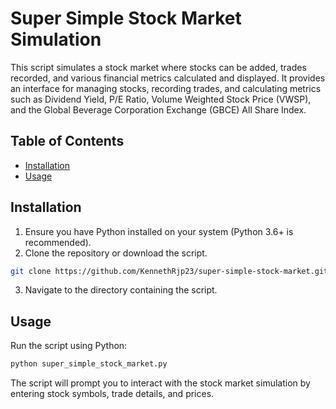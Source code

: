 # Super Simple Stock Market Simulation

This script simulates a stock market where stocks can be added, trades recorded, and various financial metrics calculated and displayed. It provides an interface for managing stocks, recording trades, and calculating metrics such as Dividend Yield, P/E Ratio, Volume Weighted Stock Price (VWSP), and the Global Beverage Corporation Exchange (GBCE) All Share Index.

## Table of Contents

- [Installation](#installation)
- [Usage](#usage)

## Installation

1. Ensure you have Python installed on your system (Python 3.6+ is recommended).
2. Clone the repository or download the script.

```bash
git clone https://github.com/KennethRjp23/super-simple-stock-market.git
```

3. Navigate to the directory containing the script.

## Usage

Run the script using Python:

```bash
python super_simple_stock_market.py
````
The script will prompt you to interact with the stock market simulation by entering stock symbols, trade details, and prices.